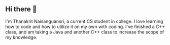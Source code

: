 ## Hi there 👋
I'm Thanakrit Naisanguansri, a current CS student in college. I love learning how to code and how to utilize it on my own with coding. I've finished a C++ class, and am taking a Java and another C++ class to increase the scope of my knowledge. 
<!--
**Tnaisanguansri/tnaisanguansri** is a ✨ _special_ ✨ repository because its `README.md` (this file) appears on your GitHub profile.

Here are some ideas to get you started:

- 🔭 I’m currently working on ...
- 🌱 I’m currently learning ...
- 👯 I’m looking to collaborate on ...
- 🤔 I’m looking for help with ...
- 💬 Ask me about ...
- 📫 How to reach me: ...
- 😄 Pronouns: ...
- ⚡ Fun fact: ...
-->
